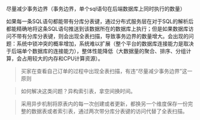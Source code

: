 尽量减少事务边界（事务边界，单个sql语句在后端数据库上同时执行的数量）



如果每一条SQL语句都能带有分库分表键，通过分布式服务层在对于SQL的解析后都能精确地将这条SQL语句推送到该数据所在的数据库上执行；但是如果数据库访问不带有分库分表键，则会出现全表扫描，导致事务边界的数量增大。会出现的问题：系统中锁冲突的概率增加，系统难以扩展（整个平台的数据库连接能力是取决于后端单个数据库的连接能力），整体性能降低（大数据量的聚合、排序、分组计算，会占用较大的内存和CPU计算资源）。



> 买家在查看自己订单的过程中出现全表扫描，有违“尽量减少事务边界”这一原则

> 如何解决这类问题？异构索引表，拿空间换时间。

> 采用异步机制将原表内的每一次创建或者更新，都换另一个维度保存一份完整的数据表或者索引表，通过两次带分库分表键的访问代替了全表扫描。